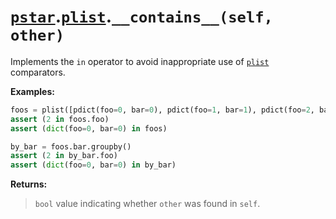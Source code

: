 # [`pstar`](/docs/pstar.md).[`plist`](/docs/pstar_plist.md).`__contains__(self, other)`

Implements the `in` operator to avoid inappropriate use of [`plist`](/docs/pstar_plist.md) comparators.

**Examples:**
```python
foos = plist([pdict(foo=0, bar=0), pdict(foo=1, bar=1), pdict(foo=2, bar=0)])
assert (2 in foos.foo)
assert (dict(foo=0, bar=0) in foos)

by_bar = foos.bar.groupby()
assert (2 in by_bar.foo)
assert (dict(foo=0, bar=0) in by_bar)
```

**Returns:**

>    `bool` value indicating whether `other` was found in `self`.



